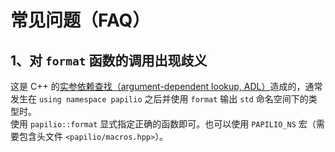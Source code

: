 # 常见问题（FAQ）
## 1、对 `format` 函数的调用出现歧义
这是 C++ 的[实参依赖查找（argument-dependent lookup, ADL）](https://zh.cppreference.com/w/cpp/language/adl)造成的，通常发生在 `using namespace papilio` 之后并使用 `format` 输出 `std` 命名空间下的类型时。  
使用 `papilio::format` 显式指定正确的函数即可。也可以使用 `PAPILIO_NS` 宏（需要包含头文件 `<papilio/macros.hpp>`）。

